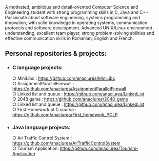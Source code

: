 
A motivated, ambitious and detail-oriented Computer Science and Engineering student with strong programming skills in C, Java and C++. Passionate about software engineering, systems programming and innovation, with solid knowledge in operating systems, communication protocols and software development. Advanced UNIX/Linux environment understanding, excellent team player, strong problem-solving abilities and effective communication skills in Romanian, English and French.

 ## Personal repositories & projects:

 * ### C language projects:
   ○ MiniLibc : https://github.com/anaciurea/MiniLibc<br>
   ○ AssignmentParallelFirewall : https://github.com/anaciurea/AssignmentParallelFirewall<br>
   ○ Linked list and queue : https://github.com/anaciurea/LinkedList<br>
   ○ 2048 game : https://github.com/anaciurea/2048_game<br>
   ○ Linked list and queue : https://github.com/anaciurea/LinkedList<br>
   ○ First Homework at C course : https://github.com/anaciurea/First_homework_PCLP<br>
   
 * ### Java language projects:
   ○ Air Traffic Control System : https://github.com/anaciurea/AirTrafficControlSystem<br>
   ○ Tourism Application: https://github.com/anaciurea/Tourism-Application<br>
